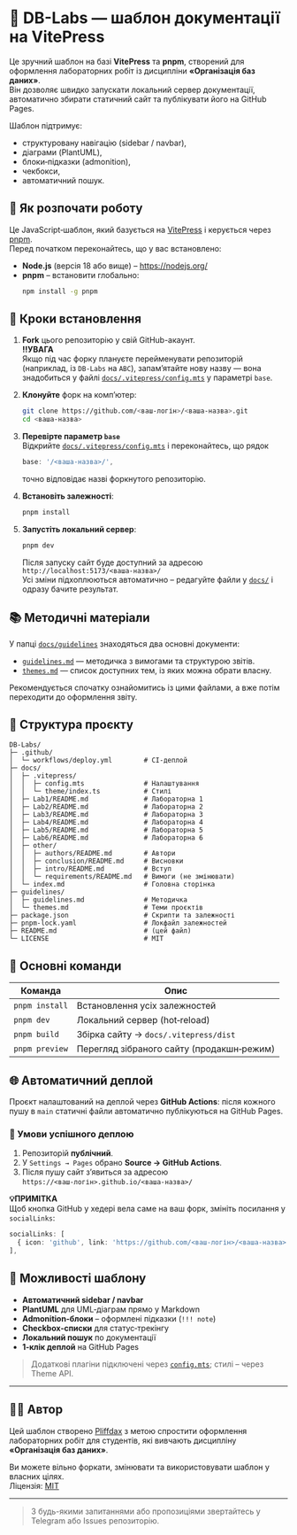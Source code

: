 # 📘 DB-Labs — шаблон документації на VitePress

Це зручний шаблон на базі **VitePress** та **pnpm**, створений для оформлення лабораторних робіт із дисципліни **«Організація баз даних»**.  
Він дозволяє швидко запускати локальний сервер документації, автоматично збирати статичний сайт та публікувати його на GitHub Pages.

Шаблон підтримує:
- структуровану навігацію (sidebar / navbar),
- діаграми (PlantUML),
- блоки‑підказки (admonition),
- чекбокси,
- автоматичний пошук.

## 🚀 Як розпочати роботу

Це JavaScript‑шаблон, який базується на [VitePress](https://vitepress.dev/) і керується через [pnpm](https://pnpm.io/).  
Перед початком переконайтесь, що у вас встановлено:

- **Node.js** (версія 18 або вище) – <https://nodejs.org/>
- **pnpm** – встановити глобально:
  ```bash
  npm install -g pnpm
  ```

## 🔁 Кроки встановлення

1. **Fork** цього репозиторію у свій GitHub-акаунт.  
    **‼️УВАГА**  
    Якщо під час форку плануєте перейменувати репозиторій (наприклад, із `DB-Labs` на `ABC`), запам’ятайте нову назву — вона знадобиться у файлі [`docs/.vitepress/config.mts`](./docs/.vitepress/config.mts) у параметрі `base`.

2. **Клонуйте** форк на комп’ютер:
   ```bash
   git clone https://github.com/<ваш-логін>/<ваша-назва>.git
   cd <ваша-назва>
   ```

3. **Перевірте параметр `base`**  
   Відкрийте [`docs/.vitepress/config.mts`](./docs/.vitepress/config.mts) і переконайтесь, що рядок
   ```ts
   base: '/<ваша-назва>/',
   ```
   точно відповідає назві форкнутого репозиторію.

4. **Встановіть залежності**:
   ```bash
   pnpm install
   ```

5. **Запустіть локальний сервер**:
   ```bash
   pnpm dev
   ```
   Після запуску сайт буде доступний за адресою  
   `http://localhost:5173/<ваша-назва>/`  
   Усі зміни підхоплюються автоматично – редагуйте файли у [`docs/`](./docs/) і одразу бачите результат.

## 📚 Методичні матеріали

У папці [`docs/guidelines`](./docs/guidelines) знаходяться два основні документи:

- [`guidelines.md`](./docs/guidelines/guidelines.md) — методичка з вимогами та структурою звітів.
- [`themes.md`](./docs/guidelines/themes.md) — список доступних тем, із яких можна обрати власну.

Рекомендується спочатку ознайомитись із цими файлами, а вже потім переходити до оформлення звіту.

## 📂 Структура проєкту
```text
DB-Labs/
├─ .github/
│  └─ workflows/deploy.yml        # CI‑деплой
├─ docs/
│  ├─ .vitepress/
│  │  ├─ config.mts               # Налаштування
│  │  └─ theme/index.ts           # Стилі
│  ├─ Lab1/README.md              # Лабораторна 1
│  ├─ Lab2/README.md              # Лабораторна 2
│  ├─ Lab3/README.md              # Лабораторна 3
│  ├─ Lab4/README.md              # Лабораторна 4
│  ├─ Lab5/README.md              # Лабораторна 5
│  ├─ Lab6/README.md              # Лабораторна 6
│  ├─ other/
│  │  ├─ authors/README.md        # Автори
│  │  ├─ conclusion/README.md     # Висновки
│  │  ├─ intro/README.md          # Вступ
│  │  └─ requirements/README.md   # Вимоги (не змінювати)
│  └─ index.md                    # Головна сторінка
├─ guidelines/
│  ├─ guidelines.md               # Методичка
│  └─ themes.md                   # Теми проєктів
├─ package.json                   # Скрипти та залежності
├─ pnpm-lock.yaml                 # Локфайл залежностей
├─ README.md                      # (цей файл)
└─ LICENSE                        # MIT
```

## 🔨 Основні команди

| Команда         | Опис                                                        |
|-----------------|-------------------------------------------------------------|
| `pnpm install`  | Встановлення усіх залежностей                               |
| `pnpm dev`      | Локальний сервер (hot‑reload)                               |
| `pnpm build`    | Збірка сайту → `docs/.vitepress/dist`                       |
| `pnpm preview`  | Перегляд зібраного сайту (продакшн‑режим)                   |

## 🌐 Автоматичний деплой

Проєкт налаштований на деплой через **GitHub Actions**: після кожного пушу в `main` статичні файли автоматично публікуються на GitHub Pages.

### 🔧 Умови успішного деплою
1. Репозиторій **публічний**.  
2. У `Settings → Pages` обрано **Source → GitHub Actions**.  
3. Після пушу сайт з’явиться за адресою  
   `https://<ваш-логін>.github.io/<ваша-назва>/`

**💡ПРИМІТКА**  
Щоб кнопка GitHub у хедері вела саме на ваш форк, змініть посилання у `socialLinks`:

```ts
socialLinks: [
  { icon: 'github', link: 'https://github.com/<ваш-логін>/<ваша-назва>' },
],
```

## 🧩 Можливості шаблону

- **Автоматичний sidebar / navbar**
- **PlantUML** для UML‑діаграм прямо у Markdown
- **Admonition‑блоки** – оформлені підказки (`!!! note`)
- **Checkbox‑списки** для статус‑трекінгу
- **Локальний пошук** по документації
- **1‑клік деплой** на GitHub Pages

> Додаткові плагіни підключені через [`config.mts`](./docs/.vitepress/config.mts); стилі – через Theme API.

---

## 👨‍💻 Автор

Цей шаблон створено [Pliffdax](https://github.com/pliffdax) з метою спростити оформлення лабораторних робіт для студентів, які вивчають дисципліну **«Організація баз даних»**.

Ви можете вільно форкати, змінювати та використовувати шаблон у власних цілях.  
Ліцензія: [MIT](./LICENSE)

---

> З будь-якими запитаннями або пропозиціями звертайтесь у Telegram або Issues репозиторію.
